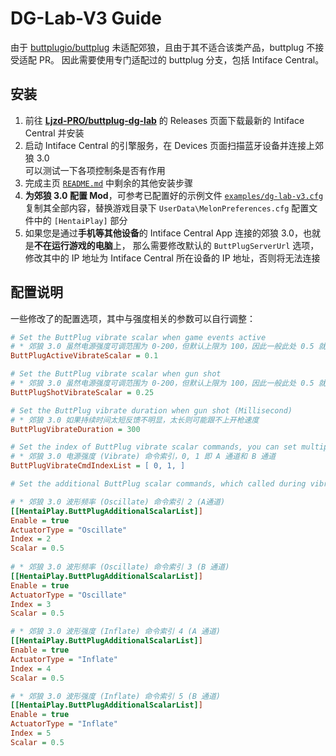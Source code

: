 # DG-Lab-V3 Guide

由于 [buttplugio/buttplug](https://github.com/buttplugio/buttplug) 未适配郊狼，且由于其不适合该类产品，buttplug 不接受适配 PR。
因此需要使用专门适配过的 buttplug 分支，包括 Intiface Central。

## 安装

1. 前往 [**Ljzd-PRO/buttplug-dg-lab**](https://github.com/Ljzd-PRO/buttplug-dg-lab) 
的 Releases 页面下载最新的 Intiface Central 并安装
2. 启动 Intiface Central 的引擎服务，在 Devices 页面扫描蓝牙设备并连接上郊狼 3.0 \
    可以测试一下各项控制条是否有作用
3. 完成主页 [`README.md`](../README.md) 中剩余的其他安装步骤
4. **为郊狼 3.0 配置 Mod**，可参考已配置好的示例文件 [`examples/dg-lab-v3.cfg`](../examples/dg-lab-v3.cfg) \
    复制其全部内容，替换游戏目录下 `UserData\MelonPreferences.cfg` 配置文件中的 `[HentaiPlay]` 部分
5. 如果您是通过**手机等其他设备**的 Intiface Central App 连接的郊狼 3.0，也就是**不在运行游戏的电脑**上，
   那么需要修改默认的 `ButtPlugServerUrl` 选项，修改其中的 IP 地址为 Intiface Central 所在设备的 IP 地址，否则将无法连接

## 配置说明

一些修改了的配置选项，其中与强度相关的参数可以自行调整：

```cfg
# Set the ButtPlug vibrate scalar when game events active
# * 郊狼 3.0 虽然电源强度可调范围为 0-200，但默认上限为 100，因此一般此处 0.5 就已经是最大了
ButtPlugActiveVibrateScalar = 0.1

# Set the ButtPlug vibrate scalar when gun shot
# * 郊狼 3.0 虽然电源强度可调范围为 0-200，但默认上限为 100，因此一般此处 0.5 就已经是最大了
ButtPlugShotVibrateScalar = 0.25

# Set the ButtPlug vibrate duration when gun shot (Millisecond)
# * 郊狼 3.0 如果持续时间太短反馈不明显，太长则可能跟不上开枪速度
ButtPlugVibrateDuration = 300

# Set the index of ButtPlug vibrate scalar commands, you can set multiple index or empty as default. (e.g. [0,1])
# * 郊狼 3.0 电源强度 (Vibrate) 命令索引，0, 1 即 A 通道和 B 通道
ButtPlugVibrateCmdIndexList = [ 0, 1, ]

# Set the additional ButtPlug scalar commands, which called during vibrate (It will set to 0 after vibrate stop)

# * 郊狼 3.0 波形频率 (Oscillate) 命令索引 2 (A通道)
[[HentaiPlay.ButtPlugAdditionalScalarList]]
Enable = true
ActuatorType = "Oscillate"
Index = 2
Scalar = 0.5
                                                  
# * 郊狼 3.0 波形频率 (Oscillate) 命令索引 3 (B 通道)
[[HentaiPlay.ButtPlugAdditionalScalarList]]
Enable = true
ActuatorType = "Oscillate"
Index = 3
Scalar = 0.5

# * 郊狼 3.0 波形强度 (Inflate) 命令索引 4 (A 通道)
[[HentaiPlay.ButtPlugAdditionalScalarList]]
Enable = true
ActuatorType = "Inflate"
Index = 4
Scalar = 0.5

# * 郊狼 3.0 波形强度 (Inflate) 命令索引 5 (B 通道)
[[HentaiPlay.ButtPlugAdditionalScalarList]]
Enable = true
ActuatorType = "Inflate"
Index = 5
Scalar = 0.5
```